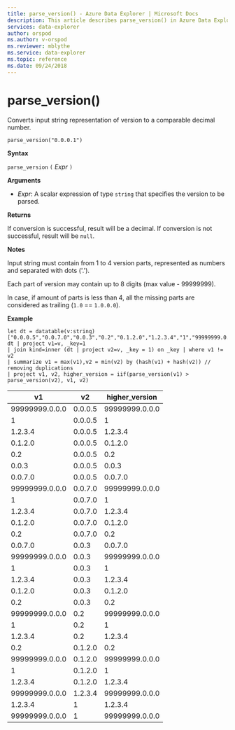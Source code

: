 ```yaml
---
title: parse_version() - Azure Data Explorer | Microsoft Docs
description: This article describes parse_version() in Azure Data Explorer.
services: data-explorer
author: orspod
ms.author: v-orspod
ms.reviewer: mblythe
ms.service: data-explorer
ms.topic: reference
ms.date: 09/24/2018
---
```

# parse_version()

Converts input string representation of version to a comparable decimal number.

```kusto
parse_version("0.0.0.1")
```

**Syntax**

`parse_version` `(` *Expr* `)`

**Arguments**

* *Expr*: A scalar expression of type `string` that specifies the version to be parsed.

**Returns**

If conversion is successful, result will be a decimal.
If conversion is not successful, result will be `null`.

**Notes**

Input string must contain from 1 to 4 version parts, represented as numbers and separated with dots ('.').

Each part of version may contain up to 8 digits (max value - 99999999).

In case, if amount of parts is less than 4, all the missing parts are considered as trailing (`1.0` == `1.0.0.0`).

 
**Example**
```kusto
let dt = datatable(v:string)
["0.0.0.5","0.0.7.0","0.0.3","0.2","0.1.2.0","1.2.3.4","1","99999999.0.0.0"];
dt | project v1=v, _key=1 
| join kind=inner (dt | project v2=v, _key = 1) on _key | where v1 != v2
| summarize v1 = max(v1),v2 = min(v2) by (hash(v1) + hash(v2)) // removing duplications
| project v1, v2, higher_version = iif(parse_version(v1) > parse_version(v2), v1, v2)

```

|v1|v2|higher_version|
|---|---|---|
|99999999.0.0.0|0.0.0.5|99999999.0.0.0|
|1|0.0.0.5|1|
|1.2.3.4|0.0.0.5|1.2.3.4|
|0.1.2.0|0.0.0.5|0.1.2.0|
|0.2|0.0.0.5|0.2|
|0.0.3|0.0.0.5|0.0.3|
|0.0.7.0|0.0.0.5|0.0.7.0|
|99999999.0.0.0|0.0.7.0|99999999.0.0.0|
|1|0.0.7.0|1|
|1.2.3.4|0.0.7.0|1.2.3.4|
|0.1.2.0|0.0.7.0|0.1.2.0|
|0.2|0.0.7.0|0.2|
|0.0.7.0|0.0.3|0.0.7.0|
|99999999.0.0.0|0.0.3|99999999.0.0.0|
|1|0.0.3|1|
|1.2.3.4|0.0.3|1.2.3.4|
|0.1.2.0|0.0.3|0.1.2.0|
|0.2|0.0.3|0.2|
|99999999.0.0.0|0.2|99999999.0.0.0|
|1|0.2|1|
|1.2.3.4|0.2|1.2.3.4|
|0.2|0.1.2.0|0.2|
|99999999.0.0.0|0.1.2.0|99999999.0.0.0|
|1|0.1.2.0|1|
|1.2.3.4|0.1.2.0|1.2.3.4|
|99999999.0.0.0|1.2.3.4|99999999.0.0.0|
|1.2.3.4|1|1.2.3.4|
|99999999.0.0.0|1|99999999.0.0.0|




